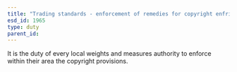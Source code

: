 ```yaml
---
title: "Trading standards - enforcement of remedies for copyright enfringement"
esd_id: 1965
type: duty
parent_id:  
---
```


It is the duty of every local weights and measures authority to enforce within their area the copyright provisions.  

